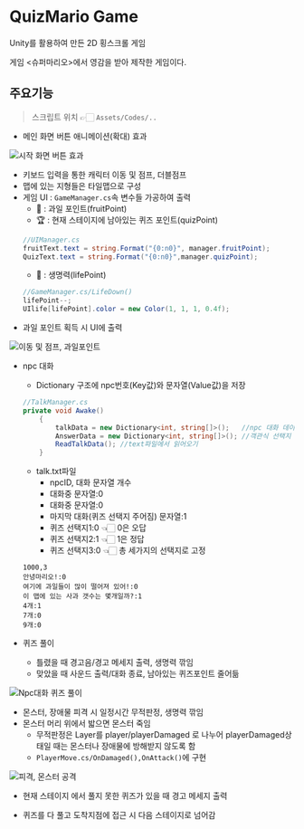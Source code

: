 # QuizMario Game
Unity를 활용하여 만든 2D 횡스크롤 게임

게임 <슈퍼마리오>에서 영감을 받아 제작한 게임이다.

## 주요기능
> 스크립트 위치 👉🏻 `Assets/Codes/..`

* 메인 화면 버튼 애니메이션(확대) 효과

![시작 화면 버튼 효과](https://user-images.githubusercontent.com/62532316/110442342-15c1c100-80fe-11eb-9f9f-364217ad5bb3.gif)

* 키보드 입력을 통한 캐릭터 이동 및 점프, 더블점프
* 맵에 있는 지형들은 타일맵으로 구성
* 게임 UI : `GameManager.cs`속 변수들 가공하여 출력
  - 🍒 : 과일 포인트(fruitPoint)
  - 🏆 : 현재 스테이지에 남아있는 퀴즈 포인트(quizPoint)
  ```cs
  //UIManager.cs
  fruitText.text = string.Format("{0:n0}", manager.fruitPoint);
  QuizText.text = string.Format("{0:n0}",manager.quizPoint);
  ```
  - 💚 : 생명력(lifePoint)
  ```cs
  //GameManager.cs/LifeDown()
  lifePoint--;
  UIlife[lifePoint].color = new Color(1, 1, 1, 0.4f);
  ```
* 과일 포인트 획득 시 UI에 출력

![이동 및 점프, 과일포인트](https://user-images.githubusercontent.com/62532316/110417332-bc936680-80d8-11eb-92b1-0d3cdcc878e9.gif)

* npc 대화
  - Dictionary 구조에 npc번호(Key값)와 문자열(Value값)을 저장
  ```cs
  //TalkManager.cs
  private void Awake()
      {
          talkData = new Dictionary<int, string[]>();   //npc 대화 데이터
          AnswerData = new Dictionary<int, string[]>(); //객관식 선택지 데이터
          ReadTalkData(); //text파일에서 읽어오기
      }
  ```
  - talk.txt파일
    + npcID, 대화 문자열 개수
    + 대화중 문자열:0 
    + 대화중 문자열:0 
    + 마지막 대화(퀴즈 선택지 주어짐) 문자열:1  
    + 퀴즈 선택지1:0 👈🏻 0은 오답
    + 퀴즈 선택지2:1 👈🏻 1은 정답
    + 퀴즈 선택지3:0 👈🏻 총 세가지의 선택지로 고정
  ```
  1000,3
  안녕마리오!:0	
  여기에 과일들이 많이 떨어져 있어!:0	
  이 맵에 있는 사과 갯수는 몇개일까?:1	
  4개:1	
  7개:0	
  9개:0
  ```  

* 퀴즈 풀이
  - 틀렸을 때 경고음/경고 메세지 출력, 생명력 깎임
  - 맞았을 때 사운드 출력/대화 종료, 남아있는 퀴즈포인트 줄어듦

![Npc대화 퀴즈 풀이](https://user-images.githubusercontent.com/62532316/110441598-4d7c3900-80fd-11eb-8baf-c52b32b2c6fc.gif)

* 몬스터, 장애물 피격 시 일정시간 무적판정, 생명력 깎임
* 몬스터 머리 위에서 밟으면 몬스터 죽임
  - 무적판정은 Layer를 player/playerDamaged 로 나누어 playerDamaged상태일 때는 몬스터나 장애물에 방해받지 않도록 함
  - `PlayerMove.cs/OnDamaged(),OnAttack()`에 구현
  
![피격, 몬스터 공격](https://user-images.githubusercontent.com/62532316/111252938-91b78e00-8655-11eb-8f60-3d1a2e5ae4b1.gif)

* 현재 스테이지 에서 풀지 못한 퀴즈가 있을 때 경고 메세지 출력


* 퀴즈를 다 풀고 도착지점에 접근 시 다음 스테이지로 넘어감 

